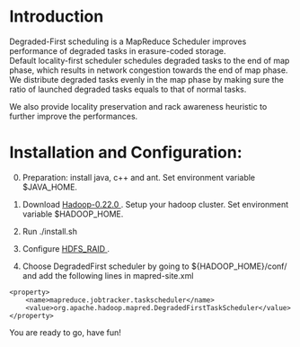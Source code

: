 Introduction
====
Degraded-First scheduling is a MapReduce Scheduler improves 
performance of degraded tasks in erasure-coded storage.  
Default locality-first scheduler schedules degraded tasks to 
the end of map phase, which results in network congestion 
towards the end of map phase.  We distribute degraded tasks 
evenly in the map phase by making sure the ratio of launched 
degraded tasks equals to that of normal tasks. 

We also provide locality preservation and rack awareness 
heuristic to further improve the performances.

Installation and Configuration:
====

0. Preparation: install java, c++ and ant. Set environment 
variable $JAVA_HOME.

1. Download [ Hadoop-0.22.0 ](http://archive.apache.org/dist/hadoop/core/hadoop-0.22.0/hadoop-0.22.0.tar.gz). 
Setup your hadoop cluster. Set environment variable $HADOOP_HOME.

2. Run ./install.sh

3. Configure [ HDFS_RAID ](http://wiki.apache.org/hadoop/HDFS-RAID). 


4. Choose DegradedFirst scheduler by going to ${HADOOP_HOME}/conf/ 
and add the following lines in mapred-site.xml
```
<property> 
    <name>mapreduce.jobtracker.taskscheduler</name> 
    <value>org.apache.hadoop.mapred.DegradedFirstTaskScheduler</value> 
</property>
```

You are ready to go, have fun!

